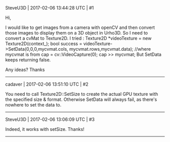 SteveU3D | 2017-02-06 13:44:28 UTC | #1

Hi,

I would like to get images from a camera with openCV and then convert those images to display them on a 3D object in Urho3D. So I need to convert a cvMat to Texture2D.
I tried : 
Texture2D *videoTexture = new Texture2D(context_);
bool success = videoTexture->SetData(0,0,0,mycvmat.cols, mycvmat.rows,mycvmat.data); //where mycvmat is from cap = cv::VideoCapture(0); cap >> mycvmat;
But SetData keeps returning false.

Any ideas?
Thanks

-------------------------

cadaver | 2017-02-06 13:51:10 UTC | #2

You need to call Texture2D::SetSize to create the actual GPU texture with the specified size & format. Otherwise SetData will always fail, as there's nowhere to set the data to.

-------------------------

SteveU3D | 2017-02-06 13:06:09 UTC | #3

Indeed, it works with setSize.
Thanks!

-------------------------

